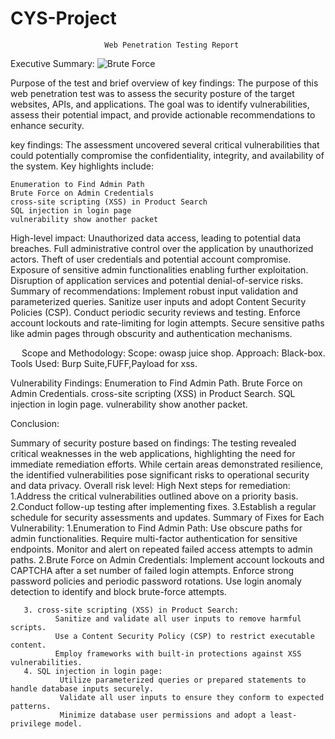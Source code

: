 # CYS-Project
                         Web Penetration Testing Report

Executive Summary:
![Brute Force](Screenshot2024-12-27203119.png)

Purpose of the test and brief overview of key findings:
The purpose of this web penetration test was to assess the security posture of the target websites, APIs, and applications. The goal was to identify vulnerabilities, assess their potential impact, and provide actionable recommendations to enhance security.

key findings:
The assessment uncovered several critical vulnerabilities that could potentially compromise the confidentiality, integrity, and availability of the system. Key highlights include:

    Enumeration to Find Admin Path
    Brute Force on Admin Credentials
    cross-site scripting (XSS) in Product Search
    SQL injection in login page
    vulnerability show another packet

High-level impact:
Unauthorized data access, leading to potential data breaches.
Full administrative control over the application by unauthorized actors.
Theft of user credentials and potential account compromise.
Exposure of sensitive admin functionalities enabling further exploitation.
Disruption of application services and potential denial-of-service risks.
 Summary of recommendations:
           Implement robust input validation and parameterized queries.
           Sanitize user inputs and adopt Content Security Policies (CSP).
           Conduct periodic security reviews and testing.
           Enforce account lockouts and rate-limiting for login attempts.
           Secure sensitive paths like admin pages through obscurity and authentication mechanisms.


  
Scope and Methodology:
       Scope: owasp juice shop.
       Approach: Black-box.
       Tools Used: Burp Suite,FUFF,Payload for xss.

 Vulnerability Findings:
                 Enumeration to Find Admin Path.
                 Brute Force on Admin Credentials.
                 cross-site scripting (XSS) in Product Search.
                 SQL injection in login page.
                 vulnerability show another packet.


Conclusion:

Summary of security posture based on findings:
The testing revealed critical weaknesses in the web applications, highlighting the need for immediate remediation efforts. While certain areas demonstrated resilience, the identified vulnerabilities pose significant risks to operational security and data privacy.
Overall risk level: High
Next steps for remediation:
        1.Address the critical vulnerabilities outlined above on a priority basis.
        2.Conduct follow-up testing after implementing fixes.
        3.Establish a regular schedule for security assessments and updates.
Summary of Fixes for Each Vulnerability:
      1.Enumeration to Find Admin Path:
              Use obscure paths for admin functionalities.
              Require multi-factor authentication for sensitive endpoints.
              Monitor and alert on repeated failed access attempts to admin paths.
       2.Brute Force on Admin Credentials: 
              Implement account lockouts and CAPTCHA after a set number of failed login attempts.
              Enforce strong password policies and periodic password rotations.
              Use login anomaly detection to identify and block brute-force attempts.

       3. cross-site scripting (XSS) in Product Search:
              Sanitize and validate all user inputs to remove harmful scripts.
              Use a Content Security Policy (CSP) to restrict executable content.
              Employ frameworks with built-in protections against XSS vulnerabilities.
       4. SQL injection in login page:
               Utilize parameterized queries or prepared statements to handle database inputs securely.
               Validate all user inputs to ensure they conform to expected patterns.
               Minimize database user permissions and adopt a least-privilege model.







 

 

